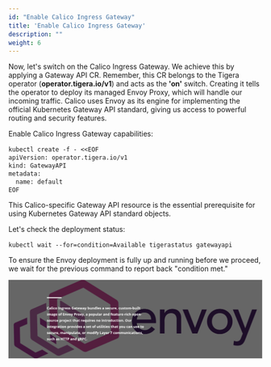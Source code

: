 ```yaml
---
id: "Enable Calico Ingress Gateway"
title: 'Enable Calico Ingress Gateway'
description: ""
weight: 6
---
```


Now, let's switch on the Calico Ingress Gateway. We achieve this by applying a Gateway API CR. Remember, this CR belongs to the Tigera operator (**operator.tigera.io/v1**) and acts as the **'on'** switch. Creating it tells the operator to deploy its managed Envoy Proxy, which will handle our incoming traffic. Calico uses Envoy as its engine for implementing the official Kubernetes Gateway API standard, giving us access to powerful routing and security features.

Enable Calico Ingress Gateway capabilities:

```
kubectl create -f - <<EOF
apiVersion: operator.tigera.io/v1
kind: GatewayAPI
metadata:
  name: default
EOF
```

This Calico-specific Gateway API resource is the essential prerequisite for using Kubernetes Gateway API standard objects. 

Let's check the deployment status:

```
kubectl wait --for=condition=Available tigerastatus gatewayapi
```

To ensure the Envoy deployment is fully up and running before we proceed, we wait for the previous command to report back "condition met."

![envoy](envoy.png)
